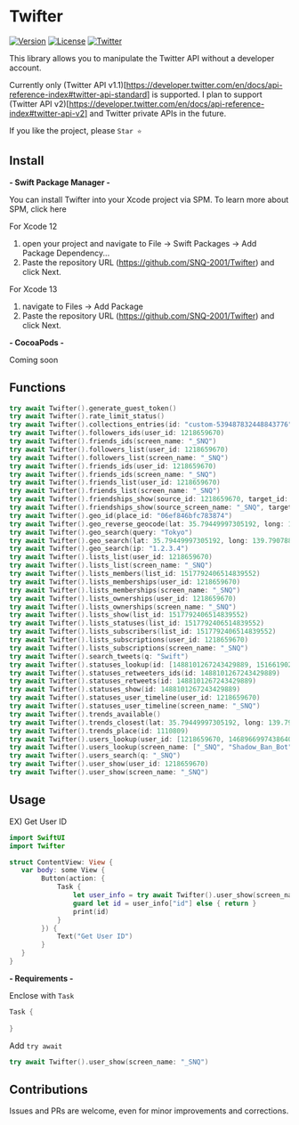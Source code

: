 # Twifter

[![Version](https://img.shields.io/badge/version-0.1.0-blue)](https://github.com/SNQ-2001/Twifter)
[![License](https://img.shields.io/badge/License-MIT-green)](https://github.com/SNQ-2001/Twifter)
[![Twitter](https://img.shields.io/twitter/follow/_SNQ?style=social)](https://twitter.com/_SNQ)

This library allows you to manipulate the Twitter API without a developer account.

Currently only (Twitter API v1.1)[https://developer.twitter.com/en/docs/api-reference-index#twitter-api-standard] is supported.
I plan to support (Twitter API v2)[https://developer.twitter.com/en/docs/api-reference-index#twitter-api-v2] and Twitter private APIs in the future.

If you like the project, please `Star ⭐️`

## Install

**- Swift Package Manager -**

You can install Twifter into your Xcode project via SPM. To learn more about SPM, click here

For Xcode 12
   1. open your project and navigate to File → Swift Packages → Add Package Dependency...
   2. Paste the repository URL (https://github.com/SNQ-2001/Twifter) and click Next.
 
For Xcode 13
   1. navigate to Files → Add Package
   2. Paste the repository URL (https://github.com/SNQ-2001/Twifter) and click Next.

**- CocoaPods -**

Coming soon

## Functions
```Swift
try await Twifter().generate_guest_token()
try await Twifter().rate_limit_status()
try await Twifter().collections_entries(id: "custom-539487832448843776")
try await Twifter().followers_ids(user_id: 1218659670)
try await Twifter().friends_ids(screen_name: "_SNQ")
try await Twifter().followers_list(user_id: 1218659670)
try await Twifter().followers_list(screen_name: "_SNQ")
try await Twifter().friends_ids(user_id: 1218659670)
try await Twifter().friends_ids(screen_name: "_SNQ")
try await Twifter().friends_list(user_id: 1218659670)
try await Twifter().friends_list(screen_name: "_SNQ")
try await Twifter().friendships_show(source_id: 1218659670, target_id: 1468966997438640128)
try await Twifter().friendships_show(source_screen_name: "_SNQ", target_screen_name: "Shadow_Ban_Bot")
try await Twifter().geo_id(place_id: "06ef846bfc783874")
try await Twifter().geo_reverse_geocode(lat: 35.79449997305192, long: 139.79078800000002)
try await Twifter().geo_search(query: "Tokyo")
try await Twifter().geo_search(lat: 35.79449997305192, long: 139.79078800000002)
try await Twifter().geo_search(ip: "1.2.3.4")
try await Twifter().lists_list(user_id: 1218659670)
try await Twifter().lists_list(screen_name: "_SNQ")
try await Twifter().lists_members(list_id: 1517792406514839552)
try await Twifter().lists_memberships(user_id: 1218659670)
try await Twifter().lists_memberships(screen_name: "_SNQ")
try await Twifter().lists_ownerships(user_id: 1218659670)
try await Twifter().lists_ownerships(screen_name: "_SNQ")
try await Twifter().lists_show(list_id: 1517792406514839552)
try await Twifter().lists_statuses(list_id: 1517792406514839552)
try await Twifter().lists_subscribers(list_id: 1517792406514839552)
try await Twifter().lists_subscriptions(user_id: 1218659670)
try await Twifter().lists_subscriptions(screen_name: "_SNQ")
try await Twifter().search_tweets(q: "Swift")
try await Twifter().statuses_lookup(id: [1488101267243429889, 1516619027288043521])
try await Twifter().statuses_retweeters_ids(id: 1488101267243429889)
try await Twifter().statuses_retweets(id: 1488101267243429889)
try await Twifter().statuses_show(id: 1488101267243429889)
try await Twifter().statuses_user_timeline(user_id: 1218659670)
try await Twifter().statuses_user_timeline(screen_name: "_SNQ")
try await Twifter().trends_available()
try await Twifter().trends_closest(lat: 35.79449997305192, long: 139.79078800000002)
try await Twifter().trends_place(id: 1110809)
try await Twifter().users_lookup(user_id: [1218659670, 1468966997438640128])
try await Twifter().users_lookup(screen_name: ["_SNQ", "Shadow_Ban_Bot"])
try await Twifter().users_search(q: "_SNQ")
try await Twifter().user_show(user_id: 1218659670)
try await Twifter().user_show(screen_name: "_SNQ")
```

## Usage

EX) Get User ID
```Swift
import SwiftUI
import Twifter

struct ContentView: View {
   var body: some View {
        Button(action: {
            Task {
                let user_info = try await Twifter().user_show(screen_name: "_SNQ")
                guard let id = user_info["id"] else { return }
                print(id)
            }
        }) {
            Text("Get User ID")
        }
   }
}
```

**- Requirements -**

Enclose with `Task`

```Swift
Task {
    
}
```

Add `try await`

```Swift
try await Twifter().user_show(screen_name: "_SNQ")
```

## Contributions

Issues and PRs are welcome, even for minor improvements and corrections.
